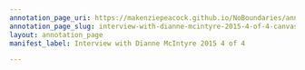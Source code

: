 ```yaml
---
annotation_page_uri: https://makenziepeacock.github.io/NoBoundaries/annotations/interview-with-dianne-mcintyre-2015-4-of-4-canvas-1-00-00-41.json
annotation_page_slug: interview-with-dianne-mcintyre-2015-4-of-4-canvas-1-00-00-41
layout: annotation_page
manifest_label: Interview with Dianne McIntyre 2015 4 of 4

---
```

